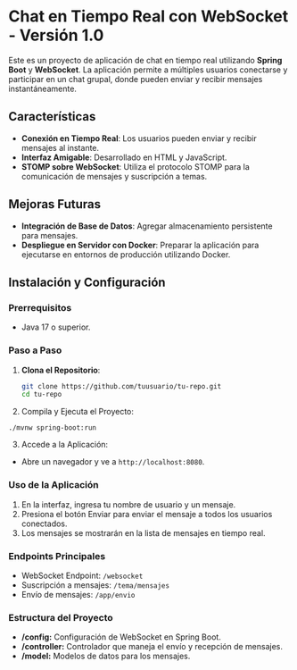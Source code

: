 # Chat en Tiempo Real con WebSocket - Versión 1.0

Este es un proyecto de aplicación de chat en tiempo real utilizando **Spring Boot** y **WebSocket**. La aplicación permite a múltiples usuarios conectarse y participar en un chat grupal, donde pueden enviar y recibir mensajes instantáneamente.

## Características

- **Conexión en Tiempo Real**: Los usuarios pueden enviar y recibir mensajes al instante.
- **Interfaz Amigable**: Desarrollado en HTML y JavaScript.
- **STOMP sobre WebSocket**: Utiliza el protocolo STOMP para la comunicación de mensajes y suscripción a temas.

## Mejoras Futuras

- **Integración de Base de Datos**: Agregar almacenamiento persistente para mensajes.
- **Despliegue en Servidor con Docker**: Preparar la aplicación para ejecutarse en entornos de producción utilizando Docker.

## Instalación y Configuración

### Prerrequisitos
- Java 17 o superior.

### Paso a Paso

1. **Clona el Repositorio**:
   ```bash
   git clone https://github.com/tuusuario/tu-repo.git
   cd tu-repo
   ```
2. Compila y Ejecuta el Proyecto:
  ```
  ./mvnw spring-boot:run
  ```
3. Accede a la Aplicación:
- Abre un navegador y ve a `http://localhost:8080`.

### Uso de la Aplicación
1. En la interfaz, ingresa tu nombre de usuario y un mensaje.
2. Presiona el botón Enviar para enviar el mensaje a todos los usuarios conectados.
3. Los mensajes se mostrarán en la lista de mensajes en tiempo real.

### Endpoints Principales
- WebSocket Endpoint: `/websocket`
- Suscripción a mensajes: `/tema/mensajes`
- Envío de mensajes: `/app/envio`

### Estructura del Proyecto
- **/config:** Configuración de WebSocket en Spring Boot.
- **/controller:** Controlador que maneja el envío y recepción de mensajes.
- **/model:** Modelos de datos para los mensajes.
